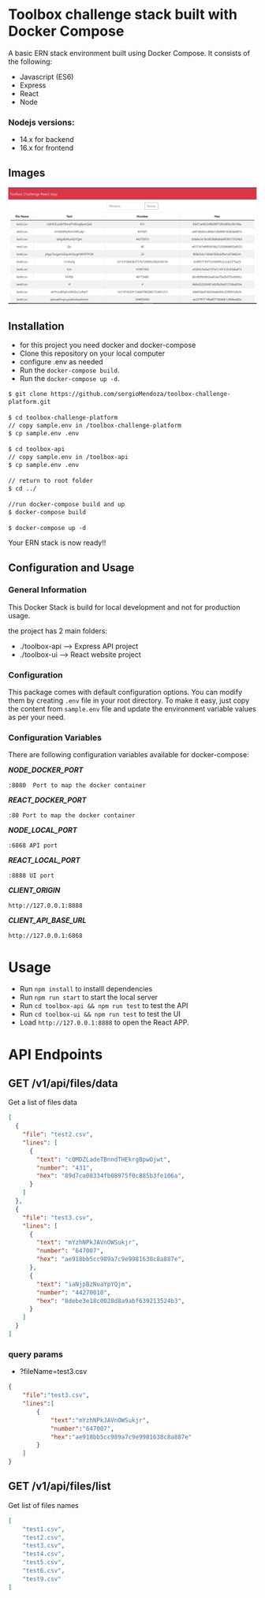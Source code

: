 #  Toolbox challenge stack built with Docker Compose
 
A basic ERN stack environment built using Docker Compose. It consists of the following:

* Javascript (ES6)
* Express
* React
* Node

### Nodejs versions:

* 14.x for backend
* 16.x for frontend

## Images

![This is a alt text.](/react-app.png "This is a sample image.")

##  Installation
 
* for this project you need docker and docker-compose
* Clone this repository on your local computer
* configure .env as needed 
* Run the `docker-compose build`.
* Run the `docker-compose up -d`.

```shell
$ git clone https://github.com/sergioMendoza/toolbox-challenge-platform.git

$ cd toolbox-challenge-platform
// copy sample.env in /toolbox-challenge-platform
$ cp sample.env .env

$ cd toolbox-api
// copy sample.env in /toolbox-api
$ cp sample.env .env

// return to root folder
$ cd ../

//run docker-compose build and up
$ docker-compose build

$ docker-compose up -d
```

Your ERN stack is now ready!!

##  Configuration and Usage

### General Information 
This Docker Stack is build for local development and not for production usage.

the project has 2 main folders:

- ./toolbox-api --> Express API project
- ./toolbox-ui  --> React website project

### Configuration
This package comes with default configuration options. You can modify them by creating `.env` file in your root directory.
To make it easy, just copy the content from `sample.env` file and update the environment variable values as per your need.

### Configuration Variables
There are following configuration variables available for docker-compose:

_**NODE_DOCKER_PORT**_

    :8080  Port to map the docker container 

_**REACT_DOCKER_PORT**_

    :80 Port to map the docker container

_**NODE_LOCAL_PORT**_

    :6868 API port

_**REACT_LOCAL_PORT**_

    :8888 UI port 

_**CLIENT_ORIGIN**_

    http://127.0.0.1:8888  

_**CLIENT_API_BASE_URL**_

    http://127.0.0.1:6868


# Usage
 
* Run `npm install` to installl dependencies
* Run `npm run start` to start the local server
* Run `cd toolbox-api && npm run test` to test the API
* Run `cd toolbox-ui && npm run test` to test the UI
* Load `http://127.0.0.1:8888` to open the React APP.

# API Endpoints

## GET /v1/api/files/data

Get a list of files data

```json
[
  {
    "file": "test2.csv",
    "lines": [
      {
        "text": "cQMDZLadeTBnndTHEkrgBpwOjwt",
        "number": "431",
        "hex": "89d7ca08334fb08975f0c885b3fe106a",
      }
    ]
  },
  {
    "file": "test3.csv",
    "lines": [
      {
        "text": "mYzhNPkJAVnOWSukjr",
        "number": "647007",
        "hex": "ae918bb5cc989a7c9e9981638c8a887e",
      },
      {
        "text": "iaNjpBzNuaYpYQjm",
        "number": "44270010",
        "hex": "8debe3e18c0028d8a9abf639213524b3",
      }
    ]
  }  
]
```
### query params
- ?fileName=test3.csv

```json
{
    "file":"test3.csv",
    "lines":[
        {
            "text":"mYzhNPkJAVnOWSukjr",
            "number":"647007",
            "hex":"ae918bb5cc989a7c9e9981638c8a887e"
        }        
    ]        
}
```


## GET /v1/api/files/list

Get list of files names

```json
[
    "test1.csv",
    "test2.csv",
    "test3.csv",
    "test4.csv",
    "test5.csv",
    "test6.csv",
    "test9.csv"
]
```

